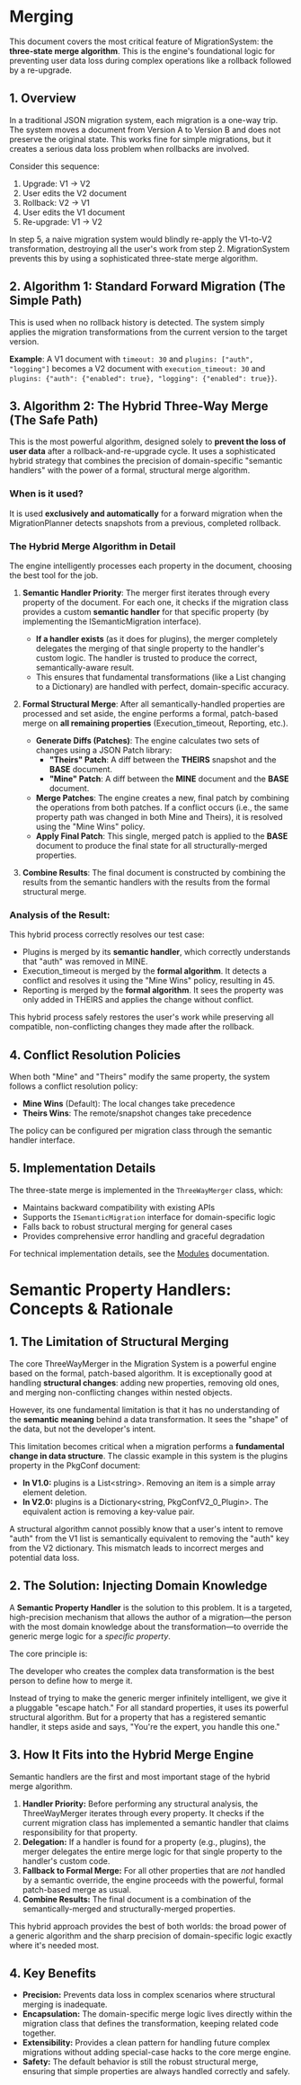 ﻿# Merging

This document covers the most critical feature of MigrationSystem: the **three-state merge algorithm**. This is the engine's foundational logic for preventing user data loss during complex operations like a rollback followed by a re-upgrade.

## **1. Overview**

In a traditional JSON migration system, each migration is a one-way trip. The system moves a document from Version A to Version B and does not preserve the original state. This works fine for simple migrations, but it creates a serious data loss problem when rollbacks are involved.

Consider this sequence:

1. Upgrade: V1 → V2  
2. User edits the V2 document  
3. Rollback: V2 → V1  
4. User edits the V1 document  
5. Re-upgrade: V1 → V2  

In step 5, a naive migration system would blindly re-apply the V1-to-V2 transformation, destroying all the user's work from step 2. MigrationSystem prevents this by using a sophisticated three-state merge algorithm.

## **2. Algorithm 1: Standard Forward Migration (The Simple Path)**

This is used when no rollback history is detected. The system simply applies the migration transformations from the current version to the target version.

**Example**: A V1 document with `timeout: 30` and `plugins: ["auth", "logging"]` becomes a V2 document with `execution_timeout: 30` and `plugins: {"auth": {"enabled": true}, "logging": {"enabled": true}}`.

## **3. Algorithm 2: The Hybrid Three-Way Merge (The Safe Path)**

This is the most powerful algorithm, designed solely to **prevent the loss of user data** after a rollback-and-re-upgrade cycle. It uses a sophisticated hybrid strategy that combines the precision of domain-specific "semantic handlers" with the power of a formal, structural merge algorithm.

### **When is it used?**

It is used **exclusively and automatically** for a forward migration when the MigrationPlanner detects snapshots from a previous, completed rollback.

### **The Hybrid Merge Algorithm in Detail**

The engine intelligently processes each property in the document, choosing the best tool for the job.

1. **Semantic Handler Priority**: The merger first iterates through every property of the document. For each one, it checks if the migration class provides a custom **semantic handler** for that specific property (by implementing the ISemanticMigration interface).
   * **If a handler exists** (as it does for plugins), the merger completely delegates the merging of that single property to the handler's custom logic. The handler is trusted to produce the correct, semantically-aware result.
   * This ensures that fundamental transformations (like a List changing to a Dictionary) are handled with perfect, domain-specific accuracy.

2. **Formal Structural Merge**: After all semantically-handled properties are processed and set aside, the engine performs a formal, patch-based merge on **all remaining properties** (Execution_timeout, Reporting, etc.).
   * **Generate Diffs (Patches)**: The engine calculates two sets of changes using a JSON Patch library:
     * **"Theirs" Patch**: A diff between the **THEIRS** snapshot and the **BASE** document.
     * **"Mine" Patch**: A diff between the **MINE** document and the **BASE** document.
   * **Merge Patches**: The engine creates a new, final patch by combining the operations from both patches. If a conflict occurs (i.e., the same property path was changed in both Mine and Theirs), it is resolved using the "Mine Wins" policy.
   * **Apply Final Patch**: This single, merged patch is applied to the **BASE** document to produce the final state for all structurally-merged properties.

3. **Combine Results**: The final document is constructed by combining the results from the semantic handlers with the results from the formal structural merge.

### **Analysis of the Result:**

This hybrid process correctly resolves our test case:

* Plugins is merged by its **semantic handler**, which correctly understands that "auth" was removed in MINE.
* Execution_timeout is merged by the **formal algorithm**. It detects a conflict and resolves it using the "Mine Wins" policy, resulting in 45.
* Reporting is merged by the **formal algorithm**. It sees the property was only added in THEIRS and applies the change without conflict.

This hybrid process safely restores the user's work while preserving all compatible, non-conflicting changes they made after the rollback.

## **4. Conflict Resolution Policies**

When both "Mine" and "Theirs" modify the same property, the system follows a conflict resolution policy:

- **Mine Wins** (Default): The local changes take precedence
- **Theirs Wins**: The remote/snapshot changes take precedence

The policy can be configured per migration class through the semantic handler interface.

## **5. Implementation Details**

The three-state merge is implemented in the `ThreeWayMerger` class, which:

- Maintains backward compatibility with existing APIs
- Supports the `ISemanticMigration` interface for domain-specific logic
- Falls back to robust structural merging for general cases
- Provides comprehensive error handling and graceful degradation

For technical implementation details, see the [Modules](Modules.md) documentation.



# **Semantic Property Handlers: Concepts & Rationale**

## **1\. The Limitation of Structural Merging**

The core ThreeWayMerger in the Migration System is a powerful engine based on the formal, patch-based algorithm. It is exceptionally good at handling **structural changes**: adding new properties, removing old ones, and merging non-conflicting changes within nested objects.

However, its one fundamental limitation is that it has no understanding of the **semantic meaning** behind a data transformation. It sees the "shape" of the data, but not the developer's intent.

This limitation becomes critical when a migration performs a **fundamental change in data structure**. The classic example in this system is the plugins property in the PkgConf document:

* **In V1.0:** plugins is a List\<string\>. Removing an item is a simple array element deletion.  
* **In V2.0:** plugins is a Dictionary\<string, PkgConfV2\_0\_Plugin\>. The equivalent action is removing a key-value pair.

A structural algorithm cannot possibly know that a user's intent to remove "auth" from the V1 list is semantically equivalent to removing the "auth" key from the V2 dictionary. This mismatch leads to incorrect merges and potential data loss.

## **2\. The Solution: Injecting Domain Knowledge**

A **Semantic Property Handler** is the solution to this problem. It is a targeted, high-precision mechanism that allows the author of a migration—the person with the most domain knowledge about the transformation—to override the generic merge logic for a *specific property*.

The core principle is:

The developer who creates the complex data transformation is the best person to define how to merge it.

Instead of trying to make the generic merger infinitely intelligent, we give it a pluggable "escape hatch." For all standard properties, it uses its powerful structural algorithm. But for a property that has a registered semantic handler, it steps aside and says, "You're the expert, you handle this one."

## **3\. How It Fits into the Hybrid Merge Engine**

Semantic handlers are the first and most important stage of the hybrid merge algorithm.

1. **Handler Priority:** Before performing any structural analysis, the ThreeWayMerger iterates through every property. It checks if the current migration class has implemented a semantic handler that claims responsibility for that property.  
2. **Delegation:** If a handler is found for a property (e.g., plugins), the merger delegates the entire merge logic for that single property to the handler's custom code.  
3. **Fallback to Formal Merge:** For all other properties that are *not* handled by a semantic override, the engine proceeds with the powerful, formal patch-based merge as usual.  
4. **Combine Results:** The final document is a combination of the semantically-merged and structurally-merged properties.

This hybrid approach provides the best of both worlds: the broad power of a generic algorithm and the sharp precision of domain-specific logic exactly where it's needed most.

## **4\. Key Benefits**

* **Precision:** Prevents data loss in complex scenarios where structural merging is inadequate.  
* **Encapsulation:** The domain-specific merge logic lives directly within the migration class that defines the transformation, keeping related code together.  
* **Extensibility:** Provides a clean pattern for handling future complex migrations without adding special-case hacks to the core merge engine.  
* **Safety:** The default behavior is still the robust structural merge, ensuring that simple properties are always handled correctly and safely.

  